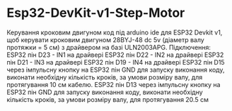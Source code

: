 # Esp32-DevKit-v1-Step-Motor
Керування кроковим двигуном
код під arduino ide для ESP32 Devkit v1, щоб керувати кроковим двигуном 28BYJ-48 dc 5v (діаметр валу протяжки = 5 см) з драйвером на базі ULN2003APG.
Підключення:
ESP32 пін D23 - IN1 на драйвері
ESP32 пін D22 - IN2 на драйвері
ESP32 пін D21 - IN3 на драйвері
ESP32 пін D19 - IN4 на драйвері
ESP32 пін D15 через імпульсну кнопку на ESP32 пін GND для запуску виконання коду, виконати необхідну кількість кроків, за умови розміру валу, для протягування 10 см кабелю.
ESP32 пін D13 через імпульсну кнопку на ESP32 пін GND для запуску виконання коду, виконати необхідну кількість кроків, за умови розміру валу, для протягування 20.5 см
